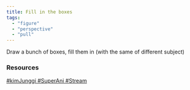 ```yaml
---
title: Fill in the boxes
tags:
  - "figure"
  - "perspective"
  - "pull"
---
```


Draw a bunch of boxes, fill them in (with the same of different subject)

### Resources
[#kimJunggi​ #SuperAni #Stream](https://youtu.be/yQb9lF1vU5E?t=7260)
